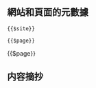 ## 網站和頁面的元數據
```
{{$site}}

{{$page}}
```
{{$page}}

## 内容摘抄

[](https://github.com/vuepressjs/awesome-vuepress)